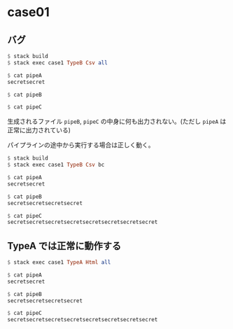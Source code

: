 # case01

## バグ

```hs
$ stack build
$ stack exec case1 TypeB Csv all

$ cat pipeA
secretsecret

$ cat pipeB

$ cat pipeC
```

生成されるファイル `pipeB`, `pipeC` の中身に何も出力されない。(ただし `pipeA` は正常に出力されている)

パイプラインの途中から実行する場合は正しく動く。

```hs
$ stack build
$ stack exec case1 TypeB Csv bc

$ cat pipeA
secretsecret

$ cat pipeB
secretsecretsecretsecret

$ cat pipeC
secretsecretsecretsecretsecretsecretsecretsecret
```

## TypeA では正常に動作する

```hs
$ stack exec case1 TypeA Html all

$ cat pipeA
secretsecret

$ cat pipeB
secretsecretsecretsecret

$ cat pipeC
secretsecretsecretsecretsecretsecretsecretsecret
```